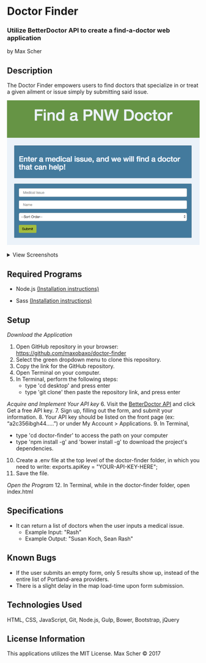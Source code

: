 # Doctor Finder
### Utilize BetterDoctor API to create a find-a-doctor web application
by Max Scher

## Description
The Doctor Finder empowers users to find doctors that specialize in or treat a given ailment or issue simply by submitting said issue.

![homepageScreenshot](/assets/homepagePNW.png?raw=true)

<details>
<summary>View Screenshots</summary>
  ![formAndMap](/assets/formandmap.png)
  ![results](/assets/results.png)
</details>

## Required Programs
* Node.js [(Installation instructions)](https://www.learnhowtoprogram.com/javascript/getting-started-with-javascript-2f9a73dc-b7f5-4a22-9101-e69d49f552ac/installing-node-js)

* Sass [(Installation instructions)](https://www.learnhowtoprogram.com/javascript/modern-js-apps/sass-with-gulp)

## Setup
_Download the Application_
1. Open GitHub repository in your browser: https://github.com/maxobaxo/doctor-finder
2. Select the green dropdown menu to clone this repository.
3. Copy the link for the GitHub repository.
4. Open Terminal on your computer.
5. In Terminal, perform the following steps:
    * type 'cd desktop' and press enter
    * type 'git clone' then paste the repository link, and press enter

_Acquire and Implement Your API key_
6. Visit the [BetterDoctor API](https://developer.betterdoctor.com/) and click Get a free API key.
7. Sign up, filling out the form, and submit your information.
8. Your API key should be listed on the front page (ex: “a2c356ibgh44…..”) or under My Account > Applications.
9. In Terminal,
  * type 'cd doctor-finder' to access the path on your computer
  * type 'npm install -g' and 'bower install -g' to download the project's dependencies.
10. Create a .env file at the top level of the doctor-finder folder, in which you need to write: exports.apiKey = "YOUR-API-KEY-HERE";
11. Save the file.

_Open the Program_
12. In Terminal, while in the doctor-finder folder, open index.html


## Specifications
* It can return a list of doctors when the user inputs a medical issue.
  * Example Input: "Rash"
  * Example Output: "Susan Koch, Sean Rash"

## Known Bugs
* If the user submits an empty form, only 5 results show up, instead of the entire list of Portland-area providers.
* There is a slight delay in the map load-time upon form submission.


## Technologies Used
HTML, CSS, JavaScript, Git, Node.js, Gulp, Bower, Bootstrap, jQuery

## License Information
This applications utilizes the MIT License.
Max Scher &copy; 2017
